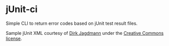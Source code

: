 # jUnit-ci

Simple CLI to return error codes based on jUnit test result files.

Sample jUnit XML courtesy of [Dirk Jagdmann](https://llg.cubic.org/docs/junit/) under the [Creative Commons license](https://creativecommons.org/publicdomain/zero/1.0/).
